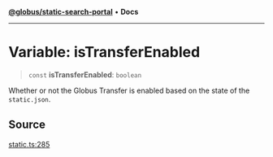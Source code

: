 [**@globus/static-search-portal**](../README.md) • **Docs**

***

# Variable: isTransferEnabled

> `const` **isTransferEnabled**: `boolean`

Whether or not the Globus Transfer is enabled based on the state of the `static.json`.

## Source

[static.ts:285](https://github.com/globus/static-search-portal/blob/427d9e768bedde4f5dc3d367aa2f475355b36dde/static.ts#L285)

